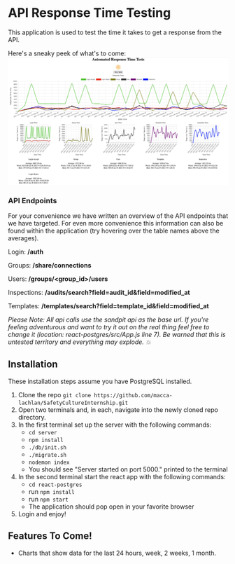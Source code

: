 # API Response Time Testing

This application is used to test the time it takes to get a response from the API. 

Here's a sneaky peek of what's to come:
![sneaky peek](images/peek.png)

### API Endpoints
For your convenience we have written an overview of the API endpoints that we have targeted. 
For even more convenience this information can also be found within the application (try hovering over the table names above the averages).  

Login: **/auth**
<!-- - retrieves api Token used throughout all other api calls -->

Groups: **/share/connections**
<!-- - retrieves all of the groups that the logged in user is apart of  -->
<!-- - returns a list of groups containing objects with id's and name's for each group -->

Users: **/groups/<group_id>/users**
<!-- - retrieves all of the users within the specified group id  -->
<!-- - returns user details such as email, status, and user_id -->

Inspections: **/audits/search?field=audit_id&field=modified_at**
<!-- - retrieves inspection data  -->
<!-- - returns a list of objects containing the audit_id and modified_at fields for each inspections -->

Templates: **/templates/search?field=template_id&field=modified_at**
<!-- - retrieves template data -->
<!-- - returns list of objects containing the template_id and modified_at date -->

_Please Note: All api calls use the sandpit api as the base url. If you're feeling adventurous and want to try it out on the real thing feel free to change it (location: react-postgres/src/App.js line 7). Be warned that this is untested territory and everything may explode. 💥_  


## Installation

These installation steps assume you have PostgreSQL installed.

1. Clone the repo `git clone https://github.com/macca-lachlan/SafetyCultureInternship.git`
2. Open two terminals and, in each, navigate into the newly cloned repo directory.
3. In the first terminal set up the server with the following commands:
   - `cd server`
   - `npm install`
   - `./db/init.sh`
   - `./migrate.sh`
   - `nodemon index`
   - You should see "Server started on port 5000." printed to the terminal
4. In the second terminal start the react app with the following commands:
   - `cd react-postgres`
   - run `npm install`
   - run `npm start`
   - The application should pop open in your favorite browser
5. Login and enjoy!


<!-- ## Super Cool Features -->

## Features To Come!
<!-- - Use tooltip to show which endpoint is being called in the app. -->
<!-- - more detailed data about why the time may be slow? -->
- Charts that show data for the last 24 hours, week, 2 weeks, 1 month.
<!-- - deploy to a website -->

<!-- ## Known Bugs (???) -->
